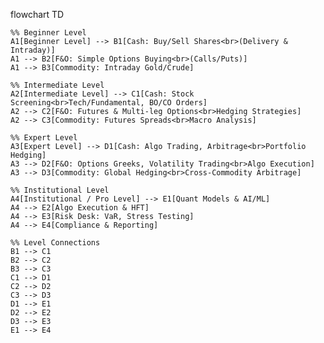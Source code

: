 flowchart TD

    %% Beginner Level
    A1[Beginner Level] --> B1[Cash: Buy/Sell Shares<br>(Delivery & Intraday)]
    A1 --> B2[F&O: Simple Options Buying<br>(Calls/Puts)]
    A1 --> B3[Commodity: Intraday Gold/Crude]

    %% Intermediate Level
    A2[Intermediate Level] --> C1[Cash: Stock Screening<br>Tech/Fundamental, BO/CO Orders]
    A2 --> C2[F&O: Futures & Multi-leg Options<br>Hedging Strategies]
    A2 --> C3[Commodity: Futures Spreads<br>Macro Analysis]

    %% Expert Level
    A3[Expert Level] --> D1[Cash: Algo Trading, Arbitrage<br>Portfolio Hedging]
    A3 --> D2[F&O: Options Greeks, Volatility Trading<br>Algo Execution]
    A3 --> D3[Commodity: Global Hedging<br>Cross-Commodity Arbitrage]

    %% Institutional Level
    A4[Institutional / Pro Level] --> E1[Quant Models & AI/ML]
    A4 --> E2[Algo Execution & HFT]
    A4 --> E3[Risk Desk: VaR, Stress Testing]
    A4 --> E4[Compliance & Reporting]

    %% Level Connections
    B1 --> C1
    B2 --> C2
    B3 --> C3
    C1 --> D1
    C2 --> D2
    C3 --> D3
    D1 --> E1
    D2 --> E2
    D3 --> E3
    E1 --> E4
